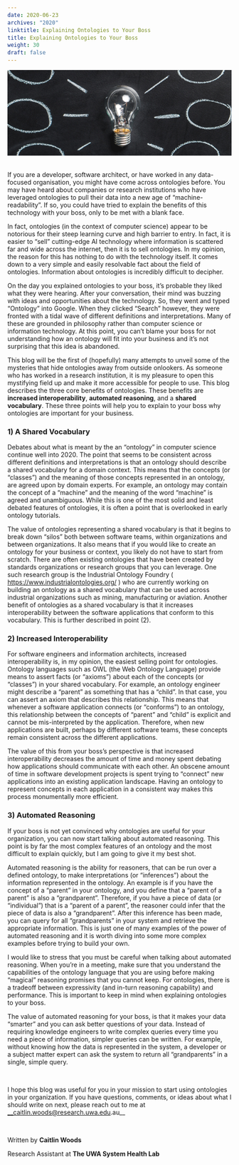 ```yaml
---
date: 2020-06-23
archives: "2020"
linktitle: Explaining Ontologies to Your Boss
title: Explaining Ontologies to Your Boss
weight: 30
draft: false
---
```


![Example image](/img/explain-boss-img.png)

<br/>
If you are a developer, software architect, or have worked in any data-focused organisation, you might have come across ontologies before. You may have heard about companies or research institutions who have leveraged ontologies to pull their data into a new age of “machine-readability”. If so, you could have tried to explain the benefits of this technology with your boss, only to be met with a blank face.

In fact, ontologies (in the context of computer science) appear to be notorious for their steep learning curve and high barrier to entry. In fact, it is easier to “sell” cutting-edge AI technology where information is scattered far and wide across the internet, then it is to sell ontologies. In my opinion, the reason for this has nothing to do with the technology itself. It comes down to a very simple and easily resolvable fact about the field of ontologies. Information about ontologies is incredibly difficult to decipher.

On the day you explained ontologies to your boss, it’s probable they liked what they were hearing. After your conversation, their mind was buzzing with ideas and opportunities about the technology. So, they went and typed “Ontology” into Google. When they clicked “Search” however, they were fronted with a tidal wave of different definitions and interpretations. Many of these are grounded in philosophy rather than computer science or information technology. At this point, you can’t blame your boss for not understanding how an ontology will fit into your business and it’s not surprising that this idea is abandoned.

This blog will be the first of (hopefully) many attempts to unveil some of the mysteries that hide ontologies away from outside onlookers. As someone who has worked in a research institution, it is my pleasure to open this mystifying field up and make it more accessible for people to use. This blog describes the three core benefits of ontologies. These benefits are __increased interoperability__, __automated reasoning__, and a __shared vocabulary__. These three points will help you to explain to your boss why ontologies are important for your business.

### 1) A Shared Vocabulary

Debates about what is meant by the an “ontology” in computer science continue well into 2020. The point that seems to be consistent across different definitions and interpretations is that an ontology should describe a shared vocabulary for a domain context. This means that the concepts (or “classes”) and the meaning of those concepts represented in an ontology, are agreed upon by domain experts. For example, an ontology may contain the concept of a “machine” and the meaning of the word “machine” is agreed and unambiguous. While this is one of the most solid and least debated features of ontologies, it is often a point that is overlooked in early ontology tutorials.

The value of ontologies representing a shared vocabulary is that it begins to break down “silos” both between software teams, within organizations and between organizations. It also means that if you would like to create an ontology for your business or context, you likely do not have to start from scratch. There are often existing ontologies that have been created by standards organizations or research groups that you can leverage. One such research group is the Industrial Ontology Foundry ( https://www.industrialontologies.org/ ) who are currently working on building an ontology as a shared vocabulary that can be used across industrial organizations such as mining, manufacturing or aviation. Another benefit of ontologies as a shared vocabulary is that it increases interoperability between the software applications that conform to this vocabulary. This is further described in point (2).



### 2) Increased Interoperability

For software engineers and information architects, increased interoperability is, in my opinion, the easiest selling point for ontologies. Ontology languages such as OWL (the Web Ontology Language) provide means to assert facts (or “axioms”) about each of the concepts (or “classes”) in your shared vocabulary. For example, an ontology engineer might describe a “parent” as something that has a “child”. In that case, you can assert an axiom that describes this relationship. This means that whenever a software application connects (or “conforms”) to an ontology, this relationship between the concepts of “parent” and “child” is explicit and cannot be mis-interpreted by the application. Therefore, when new applications are built, perhaps by different software teams, these concepts remain consistent across the different applications.

The value of this from your boss’s perspective is that increased interoperability decreases the amount of time and money spent debating how applications should communicate with each other. An obscene amount of time in software development projects is spent trying to “connect” new applications into an existing application landscape. Having an ontology to represent concepts in each application in a consistent way makes this process monumentally more efficient.

### 3) Automated Reasoning

If your boss is not yet convinced why ontologies are useful for your organization, you can now start talking about automated reasoning. This point is by far the most complex features of an ontology and the most difficult to explain quickly, but I am going to give it my best shot.

Automated reasoning is the ability for reasoners, that can be run over a defined ontology, to make interpretations (or “inferences”) about the information represented in the ontology. An example is if you have the concept of a “parent” in your ontology, and you define that a “parent of a parent” is also a “grandparent”. Therefore, if you have a piece of data (or “individual”) that is a “parent of a parent”, the reasoner could infer that the piece of data is also a “grandparent”. After this inference has been made, you can query for all “grandparents” in your system and retrieve the appropriate information. This is just one of many examples of the power of automated reasoning and it is worth diving into some more complex examples before trying to build your own.

I would like to stress that you must be careful when talking about automated reasoning. When you’re in a meeting, make sure that you understand the capabilities of the ontology language that you are using before making “magical” reasoning promises that you cannot keep. For ontologies, there is a tradeoff between expressivity (and in-turn reasoning capability) and performance. This is important to keep in mind when explaining ontologies to your boss.

The value of automated reasoning for your boss, is that it makes your data “smarter” and you can ask better questions of your data. Instead of requiring knowledge engineers to write complex queries every time you need a piece of information, simpler queries can be written. For example, without knowing how the data is represented in the system, a developer or a subject matter expert can ask the system to return all “grandparents” in a single, simple query.

<br/>


I hope this blog was useful for you in your mission to start using ontologies in your organization. If you have questions, comments, or ideas about what I should write on next, please reach out to me at __caitlin.woods@research.uwa.edu.au__

<br/>

Written by __Caitlin Woods__

Research Assistant at __The UWA System Health Lab__
